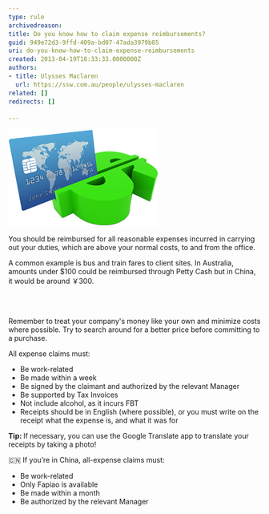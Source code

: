 ```yaml
---
type: rule
archivedreason: 
title: Do you know how to claim expense reimbursements?
guid: 949e72d3-9ffd-409a-bd07-47ada3979b85
uri: do-you-know-how-to-claim-expense-reimbursements
created: 2013-04-19T18:33:33.0000000Z
authors:
- title: Ulysses Maclaren
  url: https://ssw.com.au/people/ulysses-maclaren
related: []
redirects: []

---
```



<img src="expense-reimbursement.png" alt="" />
<p>​You should be reimbursed for all reasonable expenses incurred in carrying out your duties, which are above your normal costs, to and from the office.</p><p class="ssw15-rteElement-P">A common example is bus and train fares to client sites. In Australia, amounts under $100 could be reimbursed through Petty Cash but in China, it would be around ￥300. ​​​<br></p>
<br><excerpt class='endintro'></excerpt><br>
<p>Remember to treat your company's money like your own and minimize costs where possible. Try to search around for a better price before committing to a purchase.</p><p>All expense claims must:</p><ul><li>Be work-related</li><li>Be made within a week</li><li>Be signed by the claimant and authorized by the relevant Manager</li><li>Be supported by Tax Invoices</li><li>Not include alcohol, as it incurs FBT<br></li><li>Receipts should be in English (where possible), or you must write on the receipt what the expense is, and​ what it was for<br></li></ul><p class="ssw15-rteElement-GreyBox"> 
   <b>Tip: </b>If necessary, you can use the Google Translate app to translate your receipts by taking a photo!  <br></p><div class="greyBox">
​🇨🇳 If you’re in China, all-expense claims must:​<ul><li>Be work-related</li><li><span style="background-color:initial;">Only Fapiao is available</span></li><li><span style="background-color:initial;">Be made within a month</span></li><li><span style="background-color:initial;">Be authorized by the relevant Manager​</span></li></ul></div>​<br>


